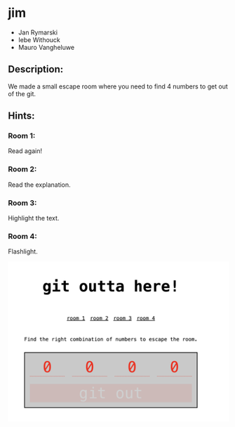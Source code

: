 # jim

- Jan Rymarski
- Iebe Withouck
- Mauro Vangheluwe

## Description:
We made a small escape room where you need to find 4 numbers to get out of the git.

## Hints:
### Room 1:
Read again!

### Room 2:
Read the explanation.

### Room 3:
Highlight the text.

### Room 4:
Flashlight.

![alt text](Screenshot%202024-11-04%20at%2016.39.48.png)
